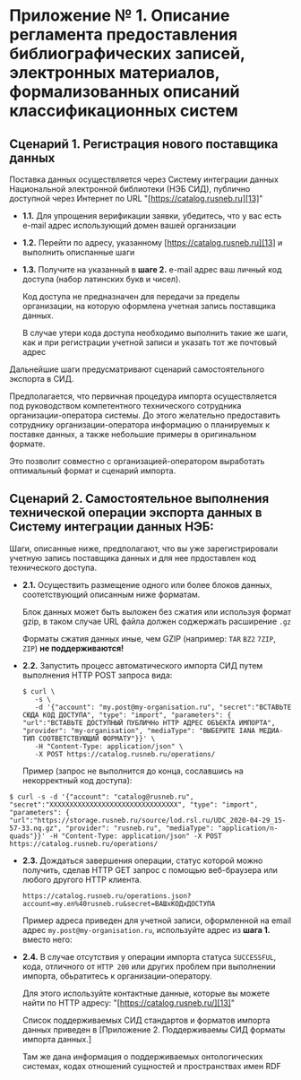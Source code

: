 # Приложение № 1. Описание регламента предоставления библиографических записей, электронных материалов, формализованных описаний классификационных систем

## Сценарий 1. Регистрация нового поставщика данных

Поставка данных осуществляется через Систему интеграции данных Национальной электронной библиотеки (НЭБ СИД),
публично доступной через Интернет по URL "[https://catalog.rusneb.ru][13]"

-   __1.1.__ Для упрощения верификации заявки, убедитесь, что у вас есть e-mail адрес использующий домен вашей организации

-   __1.2.__ Перейти по адресу, указанному [https://catalog.rusneb.ru][13] и выполнить описпанные шаги

-   __1.3.__ Получите на указанный в **шаге 2.** e-mail адрес ваш личный код доступа (набор латинских букв и чисел).
   
    Код доступа не предназначен для передачи за пределы организации, на которую оформлена учетная запись поставщика данных.
   
    В случае утери кода доступа необходимо выполнить такие же шаги, как и при регистрации учетной записи и указать тот же почтовый адрес

Дальнейшие шаги предусматривают сценарий самостоятельного экспорта в СИД.

Предполагается, что первичная процедура импорта осуществляется под руководством компетентного технического сотрудника организации-оператора системы. До этого желательно предоставить сотруднику организации-оператора информацию о планируемых к поставке данных, а также небольшие примеры в оригинальном формате.

Это позволит совместно с организацией-оператором выработать оптимальный формат и сценарий импорта. 
   

## Сценарий 2. Самостоятельное выполнения технической операции экспорта данных в Систему интеграции данных НЭБ:

Шаги, описанные ниже, предполагают, что вы уже зарегистрировали учетную запись поставщика данных и для нее прдоставлен код технического доступа.

-   __2.1.__ Осуществить размещение одного или более блоков данных, соотетствующий описанным ниже форматам.

    Блок данных может быть выложен без сжатия или используя формат gzip, в таком случае URL файла должен соджержать расширение `.gz`
  
    Форматы сжатия данных иные, чем GZIP (например: `TAR` `BZ2` `7ZIP`, `ZIP`) **не поддерживаются!**

-   __2.2.__ Запустить процесс автоматического импорта СИД путем выполнения HTTP POST запроса вида:
       
    ```shell script
    $ curl \
       -s \
       -d '{"account": "my.post@my-organisation.ru", "secret":"ВСТАВЬТЕ СЮДА КОД ДОСТУПА", "type": "import", "parameters": { "url":"ВСТАВЬТЕ ДОСТУПНЫЙ ПУБЛИЧНо HTTP АДРЕС ОБЪЕКТА ИМПОРТА", "provider": "my-organisation", "mediaType": "ВЫБЕРИТЕ IANA МЕДИА-ТИП СООТВЕТСТВУЮЩИЙ ФОРМАТУ"}}' \
       -H "Content-Type: application/json" \
       -X POST https://catalog.rusneb.ru/operations/
    ```
    
    Пример (запрос не выполнится до конца, сославшись на некорректный код доступа):
       
   ```shell script
   $ curl -s -d '{"account": "catalog@rusneb.ru", "secret":"XXXXXXXXXXXXXXXXXXXXXXXXXXXXXXXX", "type": "import", "parameters": { "url":"https://storage.rusneb.ru/source/lod.rsl.ru/UDC_2020-04-29_15-57-33.nq.gz", "provider": "rusneb.ru", "mediaType": "application/n-quads"}}' -H "Content-Type: application/json" -X POST https://catalog.rusneb.ru/operations/
   ```

-   __2.3.__ Дождаться завершения операции, статус которой можно получить, сделав HTTP GET запрос с помощью веб-браузера или любого другого HTTP клиента.

    ```shell script 
    https://catalog.rusneb.ru/operations.json?account=my.en%40rusneb.ru&secret=ВАШxКОДxДОСТУПА
    ```
    
    Пример адреса приведен для учетной записи, оформленной на email адрес `my.post@my-organisation.ru`, используйте адрес из **шага 1.** вместо него:

-   __2.4.__ В случае отсутствия у операции импорта статуса `SUCCESSFUL`, кода, отличного от `HTTP 200` или других проблем при выполнении импорта, обьратитесь к организации-оператору.
   
    Для этого используйте контактные данные, которые вы можете найти по HTTP адресу: "[https://catalog.rusneb.ru/][13]" 

    Список поддерживаемых СИД стандартов и форматов импорта данных приведен в [Приложение 2. Поддерживаемы СИД форматы импорта данных.] 

    Там же дана информация о поддерживаемых онтологических системах, кодах отношений сущностей и пространствах имен RDF

[13]: https://catalog.rusneb.ru
